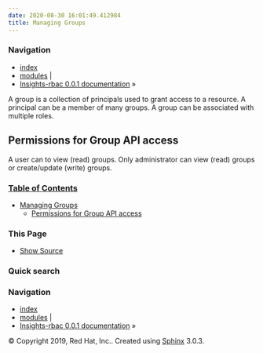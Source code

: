 ```yaml
---
date: 2020-08-30 16:01:49.412984
title: Managing Groups
---
```

### Navigation

  - [index](../../genindex/ "General Index")
  - [modules](../../py-modindex/ "Python Module Index") |
  - [Insights-rbac 0.0.1 documentation](../../index/) »


A group is a collection of principals used to grant access to a
resource. A principal can be a member of many groups. A group can be
associated with multiple roles.

## Permissions for Group API access

A user can to view (read) groups. Only administrator can view (read)
groups or create/update (write) groups.

### [Table of Contents](../../index/)

  - [Managing Groups](#)
      - [Permissions for Group API
        access](#permissions-for-group-api-access)

### This Page

  - [Show Source](../../_sources/management/group.rst.txt)

### Quick search

### Navigation

  - [index](../../genindex/ "General Index")
  - [modules](../../py-modindex/ "Python Module Index") |
  - [Insights-rbac 0.0.1 documentation](../../index/) »

© Copyright 2019, Red Hat, Inc.. Created using
[Sphinx](http://sphinx-doc.org/) 3.0.3.